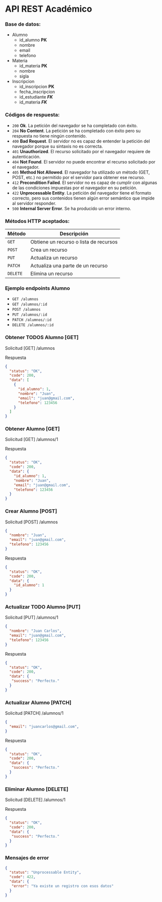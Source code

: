 # API REST Académico

### Base de datos:
- Alumno
  * id_alumno **PK**
  * nombre
  * email
  * telefono
- Materia
  * id_materia **PK**
  * nombre
  * sigla
- Inscripcion
  * id_inscripcion **PK**
  * fecha_inscripcion
  * id_estudiante **_FK_**
  * id_materia **_FK_**

### Códigos de respuesta:

  - `200` **Ok**. La petición del navegador se ha completado con éxito.
  - `204` **No Content**. La petición se ha completado con éxito pero su respuesta no tiene ningún contenido.
  - `400` **Bad Request**. El servidor no es capaz de entender la petición del navegador porque su sintaxis no es correcta.
  - `401` **Unauthorized**. El recurso solicitado por el navegador requiere de autenticación.
  - `404` **Not Found**. El servidor no puede encontrar el recurso solicitado por el navegador.
  - `405` **Method Not Allowed**. El navegador ha utilizado un método (GET, POST, etc.) no permitido por el servidor para obtener ese recurso.
  - `412` **Precondition Failed**. El servidor no es capaz de cumplir con algunas de las condiciones impuestas por el navegador en su petición.
  - `422` **Unprocessable Entity**. La petición del navegador tiene el formato correcto, pero sus contenidos tienen algún error semántico que impide al servidor responder.
  - `500` **Internal Server Error**. Se ha producido un error interno.

### Métodos HTTP aceptados:

| Método   | Descripción                            |
|----------|----------------------------------------|
| `GET`    | Obtiene un recurso o lista de recursos |
| `POST`   | Crea un recurso                        |
| `PUT`    | Actualiza un recurso                   |
| `PATCH`  | Actualiza una parte de un recurso      |
| `DELETE` | Elimina un recurso                     |

### Ejemplo endpoints Alumno

- `GET /alumnos`
- `GET /alumnos/:id`
- `POST /alumnos`
- `PUT /alumnos/:id`
- `PATCH /alumnos/:id`
- `DELETE /alumnos/:id`

### Obtener TODOS Alumno [GET]
  Solicitud [GET] /alumnos

  Respuesta
  ```json
  {
    "status": "OK",
    "code": 200,
    "data": [
      {
        "id_alumno": 1,
        "nombre": "Juan",
        "email": "juan@gmail.com",
        "telefono": 123456
      }
    ]
  }
  ```

  ### Obtener Alumno [GET]
  Solicitud [GET] /alumnos/1

  Respuesta
  ```json
  {
    "status": "OK",
    "code": 200,
    "data": {
      "id_alumno": 1,
      "nombre": "Juan",
      "email": "juan@gmail.com",
      "telefono": 123456
    }
  }
  ```

### Crear Alumno [POST]
Solicitud [POST] /alumnos
```json
{
  "nombre": "Juan",
  "email": "juan@gmail.com",
  "telefono": 123456
}
```

Respuesta
```json
{
  "status": "OK",
  "code": 200,
  "data": {
    "id_alumno": 1
  }
}
```

### Actualizar TODO Alumno [PUT]
Solicitud [PUT] /alumnos/1
```json
{
  "nombre": "Juan Carlos",
  "email": "juan@gmail.com",
  "telefono": 123456
}
```

Respuesta
```json
{
  "status": "OK",
  "code": 200,
  "data": {
   "success": "Perfecto."
  }
}
```

### Actualizar Alumno [PATCH]
Solicitud [PATCH] /alumnos/1
```json
{
  "email": "juancarlos@gmail.com",
}
```

Respuesta
```json
{
  "status": "OK",
  "code": 200,
  "data": {
   "success": "Perfecto."
  }
}
```

### Eliminar Alumno [DELETE]
Solicitud [DELETE] /alumnos/1

Respuesta
```json
{
  "status": "OK",
  "code": 200,
  "data": {
   "success": "Perfecto."
  }
}
```

### Mensajes de error

```json
{
  "status": "Unprocessable Entity",
  "code": 422,
  "data": {
   "error": "Ya existe un registro con esos datos"
  }
}
```
